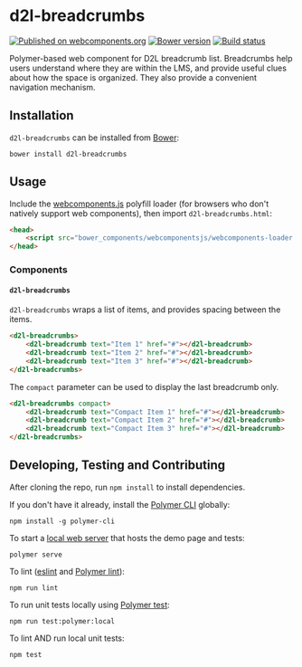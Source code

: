 # d2l-breadcrumbs
[![Published on webcomponents.org](https://img.shields.io/badge/webcomponents.org-published-blue.svg)](https://www.webcomponents.org/element/BrightspaceUI/breadcrumbs)
[![Bower version][bower-image]][bower-url]
[![Build status][ci-image]][ci-url]

Polymer-based web component for D2L breadcrumb list.
Breadcrumbs help users understand where they are within the LMS, and provide useful clues about how the space is organized. They also provide a convenient navigation mechanism.

## Installation

`d2l-breadcrumbs` can be installed from [Bower][bower-url]:
```shell
bower install d2l-breadcrumbs
```

## Usage

Include the [webcomponents.js](http://webcomponents.org/polyfills/) polyfill loader (for browsers who don't natively support web components), then import `d2l-breadcrumbs.html`:

```html
<head>
	<script src="bower_components/webcomponentsjs/webcomponents-loader.js"></script>
</head>
```

### Components

#### `d2l-breadcrumbs`

`d2l-breadcrumbs` wraps a list of items, and provides spacing between the items.

<!---
```
<custom-element-demo>
  <template>
    <script src="../webcomponentsjs/webcomponents-loader.js"></script>
    <link rel="import" href="./d2l-breadcrumbs.html">
    <next-code-block></next-code-block>
  </template>
</custom-element-demo>
```
-->
```html
<d2l-breadcrumbs>
	<d2l-breadcrumb text="Item 1" href="#"></d2l-breadcrumb>
	<d2l-breadcrumb text="Item 2" href="#"></d2l-breadcrumb>
	<d2l-breadcrumb text="Item 3" href="#"></d2l-breadcrumb>
</d2l-breadcrumbs>
```

The `compact` parameter can be used to display the last breadcrumb only.
<!---
```
<custom-element-demo>
  <template>
    <script src="../webcomponentsjs/webcomponents-loader.js"></script>
    <link rel="import" href="./d2l-breadcrumbs.html">
    <next-code-block></next-code-block>
  </template>
</custom-element-demo>
```
-->
```html
<d2l-breadcrumbs compact>
	<d2l-breadcrumb text="Compact Item 1" href="#"></d2l-breadcrumb>
	<d2l-breadcrumb text="Compact Item 2" href="#"></d2l-breadcrumb>
	<d2l-breadcrumb text="Compact Item 3" href="#"></d2l-breadcrumb>
</d2l-breadcrumbs>
```

## Developing, Testing and Contributing

After cloning the repo, run `npm install` to install dependencies.

If you don't have it already, install the [Polymer CLI](https://www.polymer-project.org/3.0/docs/tools/polymer-cli) globally:

```shell
npm install -g polymer-cli
```

To start a [local web server](https://www.polymer-project.org/3.0/docs/tools/polymer-cli-commands#serve) that hosts the demo page and tests:

```shell
polymer serve
```

To lint ([eslint](http://eslint.org/) and [Polymer lint](https://www.polymer-project.org/3.0/docs/tools/polymer-cli-commands#lint)):

```shell
npm run lint
```

To run unit tests locally using [Polymer test](https://www.polymer-project.org/3.0/docs/tools/polymer-cli-commands#tests):

```shell
npm run test:polymer:local
```

To lint AND run local unit tests:

```shell
npm test
```

[bower-url]: http://bower.io/search/?q=d2l-breadcrumbs
[bower-image]: https://badge.fury.io/bo/d2l-breadcrumbs.svg
[ci-url]: https://travis-ci.org/BrightspaceUI/breadcrumbs
[ci-image]: https://travis-ci.org/BrightspaceUI/breadcrumbs.svg?branch=master
[design.d2l-url]: http://design.d2l/components/breadcrumbs/
